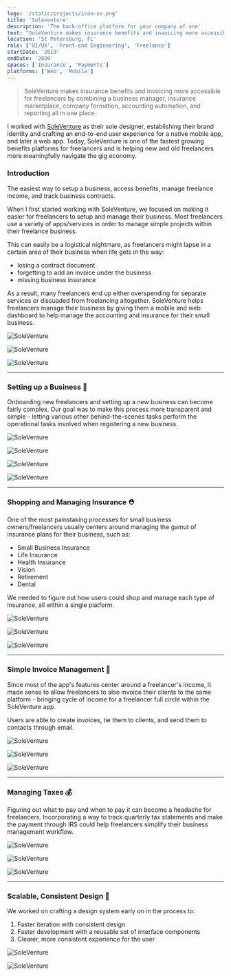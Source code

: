 ```yaml
---
logo: '/static/projects/icon-sv.png'
title: 'Soleventure'
description: 'The back-office platform for your company of one'
text: "SoleVenture makes insurance benefits and invoicing more accessible for freelancers by combining a business manager, insurance marketplace, company formation, accounting automation, and reporting all in one place."
location: 'St Petersburg, FL'
role: ['UI/UX', 'Front-end Engineering', 'Freelance']
startDate: '2019'
endDate: '2020'
spaces: ['Insurance', 'Payments']
platforms: ['Web', 'Mobile']
---
```


> SoleVenture makes insurance benefits and invoicing more accessible for freelancers by combining a business manager, insurance marketplace, company formation, accounting automation, and reporting all in one place.

I worked with [SoleVenture](https://www.soleventure.com/launch-and-grow) as their sole designer, establishing their brand identity and crafting an end-to-end user experience for a native mobile app, and later a web app. Today, SoleVenture is one of the fastest growing benefits platforms for freelancers and is helping new and old freelancers more meaningfully navigate the gig economy.

### Introduction

The easiest way to setup a business, access benefits, manage freelance income, and track business contracts.

When I first started working with SoleVenture, we focused on making it easier for freelancers to setup and manage their business. Most freelancers use a variety of apps/services in order to manage simple projects within their freelance business.

This can easily be a logistical nightmare, as freelancers might lapse in a certain area of their business when life gets in the way:

- losing a contract document
- forgetting to add an invoice under the business
- missing business insurance

As a result, many freelancers end up either overspending for separate services or dissuaded from freelancing altogether. SoleVenture helps freelancers manage their business by giving them a mobile and web dashboard to help manage the accounting and insurance for their small business.

![SoleVenture](../static/projects/soleventure/sv-1.png)

![SoleVenture](../static/projects/soleventure/sv-2.png)

![SoleVenture](../static/projects/soleventure/sv-3.png)

-------------------------------------------------------

### Setting up a Business 💼

Onboarding new freelancers and setting up a new business can become fairly complex. Our goal was to make this process more transparent and simple - letting various other behind-the-scenes tasks perform the operational tasks involved when registering a new business.

![SoleVenture](../static/projects/soleventure/sv-4.png)

![SoleVenture](../static/projects/soleventure/sv-5.png)

![SoleVenture](../static/projects/soleventure/sv-6.png)

![SoleVenture](../static/projects/soleventure/sv-7.png)

-------------------------------------------------------

### Shopping and Managing Insurance ⛑

One of the most painstaking processes for small business owners/freelancers usually centers around managing the gamut of insurance plans for their business, such as:

- Small Business Insurance
- Life Insurance
- Health Insurance
- Vision
- Retirement
- Dental

We needed to figure out how users could shop and manage each type of insurance, all within a single platform.

![SoleVenture](../static/projects/soleventure/sv-8.png)

![SoleVenture](../static/projects/soleventure/sv-9.png)

![SoleVenture](../static/projects/soleventure/sv-10.png)

-------------------------------------------------------

### Simple Invoice Management 🧾

Since most of the app's features center around a freelancer's income, it made sense to allow freelancers to also invoice their clients to the same platform - bringing cycle of income for a freelancer full circle within the SoleVenture app.

Users are able to create invoices, tie them to clients, and send them to contacts through email.

![SoleVenture](../static/projects/soleventure/sv-11.png)

![SoleVenture](../static/projects/soleventure/sv-12.png)

![SoleVenture](../static/projects/soleventure/sv-13.png)

-------------------------------------------------------

### Managing Taxes 💰

Figuring out what to pay and when to pay it can become a headache for freelancers. Incorporating a way to track quarterly tax statements and make the payment through IRS could help freelancers simplify their business management workflow.

![SoleVenture](../static/projects/soleventure/sv-14.png)

![SoleVenture](../static/projects/soleventure/sv-15.png)

![SoleVenture](../static/projects/soleventure/sv-16.png)

-------------------------------------------------------

### Scalable, Consistent Design 🎨

We worked on crafting a design system early on in the process to:

1. Faster iteration with consistent design
2. Faster development with a reusable set of interface components
3. Clearer, more consistent experience for the user

![SoleVenture](../static/projects/soleventure/sv-17.png)

![SoleVenture](../static/projects/soleventure/sv-18.png)